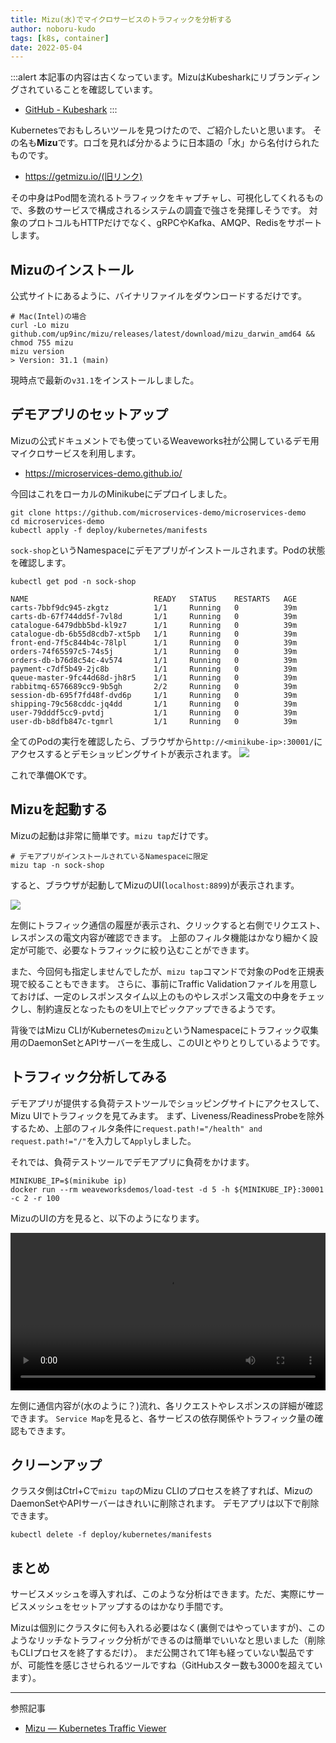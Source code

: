 ```yaml
---
title: Mizu(水)でマイクロサービスのトラフィックを分析する
author: noboru-kudo
tags: [k8s, container]
date: 2022-05-04
---
```


:::alert
本記事の内容は古くなっています。MizuはKubesharkにリブランディングされていることを確認しています。

- [GitHub - Kubeshark](https://github.com/kubeshark/kubeshark)
:::

Kubernetesでおもしろいツールを見つけたので、ご紹介したいと思います。
その名も**Mizu**です。ロゴを見れば分かるように日本語の「水」から名付けられたものです。

- https://getmizu.io/(旧リンク)

その中身はPod間を流れるトラフィックをキャプチャし、可視化してくれるもので、多数のサービスで構成されるシステムの調査で強さを発揮しそうです。
対象のプロトコルもHTTPだけでなく、gRPCやKafka、AMQP、Redisをサポートします。


## Mizuのインストール
公式サイトにあるように、バイナリファイルをダウンロードするだけです。

```shell
# Mac(Intel)の場合
curl -Lo mizu github.com/up9inc/mizu/releases/latest/download/mizu_darwin_amd64 && chmod 755 mizu
mizu version
> Version: 31.1 (main)
```

現時点で最新の`v31.1`をインストールしました。

## デモアプリのセットアップ

Mizuの公式ドキュメントでも使っているWeaveworks社が公開しているデモ用マイクロサービスを利用します。

- <https://microservices-demo.github.io/>

今回はこれをローカルのMinikubeにデプロイしました。

```shell
git clone https://github.com/microservices-demo/microservices-demo
cd microservices-demo
kubectl apply -f deploy/kubernetes/manifests
```

`sock-shop`というNamespaceにデモアプリがインストールされます。Podの状態を確認します。

```shell
kubectl get pod -n sock-shop
```
```
NAME                            READY   STATUS    RESTARTS   AGE
carts-7bbf9dc945-zkgtz          1/1     Running   0          39m
carts-db-67f744dd5f-7vl8d       1/1     Running   0          39m
catalogue-6479dbb5bd-kl9z7      1/1     Running   0          39m
catalogue-db-6b55d8cdb7-xt5pb   1/1     Running   0          39m
front-end-7f5c844b4c-78lpl      1/1     Running   0          39m
orders-74f65597c5-74s5j         1/1     Running   0          39m
orders-db-b76d8c54c-4v574       1/1     Running   0          39m
payment-c7df5b49-2jc8b          1/1     Running   0          39m
queue-master-9fc44d68d-jh8r5    1/1     Running   0          39m
rabbitmq-6576689cc9-9b5gh       2/2     Running   0          39m
session-db-695f7fd48f-dvd6p     1/1     Running   0          39m
shipping-79c568cddc-jq4dd       1/1     Running   0          39m
user-79dddf5cc9-pvtdj           1/1     Running   0          39m
user-db-b8dfb847c-tgmrl         1/1     Running   0          39m
```
全てのPodの実行を確認したら、ブラウザから`http://<minikube-ip>:30001/`にアクセスするとデモショッピングサイトが表示されます。
![](https://i.gyazo.com/11545a0163d545e8639fc307b1c637ee.png)

これで準備OKです。

## Mizuを起動する

Mizuの起動は非常に簡単です。`mizu tap`だけです。

```shell
# デモアプリがインストールされているNamespaceに限定
mizu tap -n sock-shop
```

すると、ブラウザが起動してMizuのUI(`localhost:8899`)が表示されます。

![](https://i.gyazo.com/2cd899ba517b53ab9a98476858bb406d.png)

左側にトラフィック通信の履歴が表示され、クリックすると右側でリクエスト、レスポンスの電文内容が確認できます。
上部のフィルタ機能はかなり細かく設定が可能で、必要なトラフィックに絞り込むことができます。

また、今回何も指定しませんでしたが、`mizu tap`コマンドで対象のPodを正規表現で絞ることもできます。
さらに、事前にTraffic Validationファイルを用意しておけば、一定のレスポンスタイム以上のものやレスポンス電文の中身をチェックし、制約違反となったものをUI上でピックアップできるようです。

背後ではMizu CLIがKubernetesの`mizu`というNamespaceにトラフィック収集用のDaemonSetとAPIサーバーを生成し、このUIとやりとりしているようです。

## トラフィック分析してみる

デモアプリが提供する負荷テストツールでショッピングサイトにアクセスして、Mizu UIでトラフィックを見てみます。
まず、Liveness/ReadinessProbeを除外するため、上部のフィルタ条件に`request.path!="/health" and request.path!="/"`を入力して`Apply`しました。

それでは、負荷テストツールでデモアプリに負荷をかけます。

```shell
MINIKUBE_IP=$(minikube ip)
docker run --rm weaveworksdemos/load-test -d 5 -h ${MINIKUBE_IP}:30001 -c 2 -r 100
```

MizuのUIの方を見ると、以下のようになります。

<video width="100%" controls autoplay>
  <source src="https://i.gyazo.com/b9ea6cc00cb7c738d98e25c2f57898aa.mp4" type="video/mp4">
Your browser does not support the video tag.
</video>

左側に通信内容が(水のように？)流れ、各リクエストやレスポンスの詳細が確認できます。
`Service Map`を見ると、各サービスの依存関係やトラフィック量の確認もできます。

## クリーンアップ

クラスタ側はCtrl+Cで`mizu tap`のMizu CLIのプロセスを終了すれば、MizuのDaemonSetやAPIサーバーはきれいに削除されます。
デモアプリは以下で削除できます。

```shell
kubectl delete -f deploy/kubernetes/manifests
```

## まとめ
サービスメッシュを導入すれば、このような分析はできます。ただ、実際にサービスメッシュをセットアップするのはかなり手間です。

Mizuは個別にクラスタに何も入れる必要はなく(裏側ではやっていますが)、このようなリッチなトラフィック分析ができるのは簡単でいいなと思いました（削除もCLIプロセスを終了するだけ）。
まだ公開されて1年も経っていない製品ですが、可能性を感じさせられるツールですね（GitHubスター数も3000を超えています）。

---
参照記事

- [Mizu — Kubernetes Traffic Viewer](https://bmiguel-teixeira.medium.com/mizu-kubernetes-traffic-viewer-b9c39a6a3aeb)